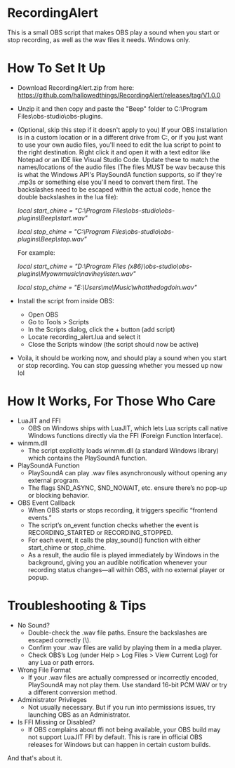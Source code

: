 # RecordingAlert
This is a small OBS script that makes OBS play a sound when you start or stop recording, as well as the wav files it needs. Windows only.

# How To Set It Up
- Download RecordingAlert.zip from here: https://github.com/hallowedthings/RecordingAlert/releases/tag/V1.0.0
- Unzip it and then copy and paste the "Beep" folder to C:\Program Files\obs-studio\obs-plugins.
- (Optional, skip this step if it doesn't apply to you) If your OBS installation is in a custom location or in a different drive from C:, or if you just want to use your own audio files, you'll need to edit the lua script to point to the right destination. Right click it and open it with a text editor like Notepad or an IDE like Visual Studio Code. Update these to match the names/locations of the audio files (The files MUST be wav because this is what the Windows API's PlaySoundA function supports, so if they're .mp3s or something else you'll need to convert them first. The backslashes need to be escaped within the actual code, hence the double backslashes in the lua file):

  _local start_chime = "C:\\Program Files\\obs-studio\\obs-plugins\\Beep\\start.wav"_
  
  _local stop_chime  = "C:\\Program Files\\obs-studio\\obs-plugins\\Beep\\stop.wav"_
  
  For example:
  
  _local start_chime = "D:\\Program Files (x86)\\obs-studio\\obs-plugins\\Myownmusic\\naviheylisten.wav"_
  
  _local stop_chime  = "E:\\Users\\me\\Music\\whatthedogdoin.wav"_
  
- Install the script from inside OBS:
  - Open OBS
  - Go to Tools > Scripts
  - In the Scripts dialog, click the + button (add script)
  - Locate recording_alert.lua and select it
  - Close the Scripts window (the script should now be active)
- Voila, it should be working now, and should play a sound when you start or stop recording. You can stop guessing whether you messed up now lol

# How It Works, For Those Who Care
- LuaJIT and FFI
  - OBS on Windows ships with LuaJIT, which lets Lua scripts call native Windows functions directly via the FFI (Foreign Function Interface).
- winmm.dll
  -	The script explicitly loads winmm.dll (a standard Windows library) which contains the PlaySoundA function.
- PlaySoundA Function
  - PlaySoundA can play .wav files asynchronously without opening any external program.
  - The flags SND_ASYNC, SND_NOWAIT, etc. ensure there’s no pop-up or blocking behavior.
- OBS Event Callback
  - When OBS starts or stops recording, it triggers specific “frontend events.”
  - The script’s on_event function checks whether the event is RECORDING_STARTED or RECORDING_STOPPED.
  - For each event, it calls the play_sound() function with either start_chime or stop_chime.
  - As a result, the audio file is played immediately by Windows in the background, giving you an audible notification whenever your recording status changes—all within OBS, with no external player or popup.

# Troubleshooting & Tips
- No Sound?
  - Double-check the .wav file paths. Ensure the backslashes are escaped correctly (\\).
  - Confirm your .wav files are valid by playing them in a media player.
  - Check OBS’s Log (under Help > Log Files > View Current Log) for any Lua or path errors.
- Wrong File Format
  - If your .wav files are actually compressed or incorrectly encoded, PlaySoundA may not play them. Use standard 16-bit PCM WAV or try a different conversion method.
- Administrator Privileges
  - Not usually necessary. But if you run into permissions issues, try launching OBS as an Administrator.
- Is FFI Missing or Disabled?
  - If OBS complains about ffi not being available, your OBS build may not support LuaJIT FFI by default. This is rare in official OBS releases for Windows but can happen in certain custom builds.

And that's about it.
